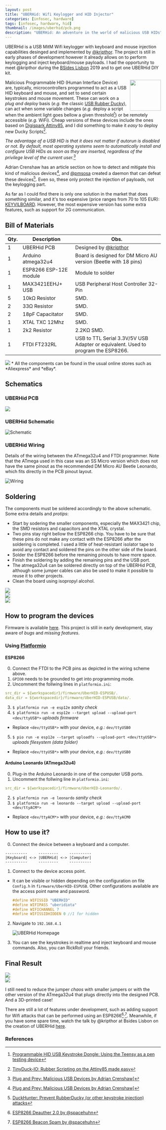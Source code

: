 ```yaml
---
layout: post
title: "UBERHid: Wifi Keylogger and HID Injector"
categories: [infosec, hardware]
tags: [infosec, hardware, hid]
thumbnail: /images/uberhid/pcb.png
description: "UBERHid: An adventure in the world of malicious USB HIDs"
---
```


UBERHid is a USB MitM Wifi keylogger with keyboard and mouse injection capabilities desinged and implemented by [@kripthor](https://twitter.com/kripthor). The project is still in early phases of development however it already allows on to perform keylogging and inject keyboard/mouse payloads. I had the opportunity to meet @kripthor during the [BSides Lisbon](https://bsideslisbon.org/) 2019 and to get one UBERHid DIY kit. 

<!--more-->

<img src="/images/uberhid/logo-small.png" style="width:100px; padding-left:8px" align="right">

Malicious Programmable HID (Human Interface Device) are, typically, microcontrollers programmed to act as a USB HID keyboard and mouse, and set to send certain keystrokes and mouse movement. These can work on a _plug and deploy_ basis (_e.g._ the classic [USB Rubber Ducky](https://shop.hak5.org/products/usb-rubber-ducky-deluxe)), can act when some variable changes (_e.g._ deploy a script when the ambient light goes bellow a given threshold[^5]) or be remotely accessible (_e.g._ WiFi). Cheap versions of these devices include the ones based on [Digispark Attiny85](https://hackaday.com/2018/09/17/diy-rubber-ducky-is-as-cheap-as-its-namesake/), and I did something to make it *easy* to deploy new Ducky Scripts[^6].

_The advantage of a USB HID is that it does not matter if autorun is disabled or not. By default, most operating systems seem to automatically install and configure USB HIDs as soon as they are inserted, regardless of the privilege level of the current user._[^1]

Adrian Crenshaw has an article section on how to detect and mitigate this kind of malicious devices[^1], and [@pmsosa](https://github.com/pmsosa) created a daemon that can defeat these devices[^4]. Even so, these only protect the injection of payloads, not the keylogging part.

As far as I could find there is only one solution in the market that does something similar, and it's too expensive (price ranges from 70 to 105 EUR): [KEYVILBOARD](https://keyvilboard.nl/en/). However, the most expensive version has some extra features, such as support for 2G communication.

## Bill of Materials

| Qty. | Description | Obs. |
|------|------------------------|-----------------------------------------------------------------|
| 1 | UBERHid PCB | Designed by [@kripthor](https://github.com/kripthor/UberHid/) |
| 1 | Arduino atmega32u4 | Board is designed for DM Micro AU version (Beetle with 18 pins) |
| 1 | ESP8266 ESP-12E module | Module to solder |
| 1 | MAX3421EEHJ+ USB | USB Peripheral Host Controller 32-Pin |
| 5 | 10kΩ Resistor | SMD. |
| 2 | 33Ω Resistor | SMD. |
| 2 | 18pF Capacitator | SMD. |
| 1 | XTAL TXC 12Mhz | SMD. |
| 1 | 2k2 Resistor | 2.2KΩ SMD. |
| 1 | FTDI FT232RL | USB to TTL Serial 3.3V/5V USB Adapter or equivalent. Used to program the ESP8266. |

<img src="/images/uberhid/parts.jpg" style="max-width:400px;">
* All the components can be found in the usual online stores such as *Aliexpress* and *eBay*.

## Schematics

### UBERHid PCB

<img src="/images/uberhid/pcb.png" style="max-width:400px;">

### UBERHid Schematic

![Schematic](/images/uberhid/uberhid-schematic.png)

### UBERHid Wiring 

Details of the wiring between the ATmega32u4 and FTDI programmer. Note that the ATmega used in this case was an SS Micro version which does not have the same pinout as the recommended DM Micro AU Beetle Leonardo, which fits directly in the PCB pinout layout.

![Wiring](/images/uberhid/wiring.png)

## Soldering

The components must be soldered accordingly to the above schematic. Some extra details and _protips_:

- Start by sodering the smaller components, especially the MAX3421 chip, the SMD resistors and capacitors and the XTAL crystal.
- Two pins stay right bellow the ESP8266 chip. You have to be sure that these pins do not make any contact with the ESP8266 after the soldering is completed. I used a little of heat-resistant isolator tape to avoid any contact and soldered the pins on the other side of the board.
- Solder the ESP8266 before the remaining pinouts to have more space. 
- Finish the soldering by adding the remaining pins and the USB port.
- The atmega32u4 can be soldered directly on top of the UBERHid PCB, although some jumper cables can also be used to make it possible to reuse it to other projects.
- Clean the board using isopropyl alcohol.

<div class="imgsdiv">
    <div class="row">
        <div class="column">
            <img src="/images/uberhid/front.jpg">
        </div>
        <div class="column">
            <img src="/images/uberhid/back.jpg">
        </div>
        <div class="column">
            <img src="/images/uberhid/devices.jpg">
        </div>
    </div>
</div>


## How to program the devices

Firmware is available [here](https://github.com/kripthor/UberHid). This project is still in early development, stay aware of *bugs* and *missing features*.

### Using [Platformio](https://platformio.org/)

#### ESP8266

0. Connect the FTDI to the PCB pins as depicted in the wiring scheme above.
1. ```GPIO0``` needs to be grounded to get into programming mode.
2. Uncomment the follwing lines in ```platformio.ini```:
```yaml
src_dir = ${workspacedir}/firmware/UberHID-ESPUSB/.
data_dir = ${workspacedir}/firmware/UberHID-ESPUSB/data/.
```
3. ```$ platformio run -e esp12e``` _sanity check_
4. ```$ platformio run -e esp12e --target upload --upload-port <dev/ttyUSB*>``` _uploads firmware_
 - Replace ```<dev/ttyUSB*>``` with your device, _e.g._: ```dev/ttyUSB0```
5. ```$ pio run -e esp12e --target uploadfs --upload-port <dev/ttyUSB*>``` _uploads filesystem (data folder)_
 - Replace ```<dev/ttyUSB*>``` with your device, _e.g._: ```dev/ttyUSB0```

#### Arduino Leonardo (ATmega32u4)

0. Plug-in the Arduino Leonardo in one of the computer USB ports.
1. Uncomment the follwing line in ```platformio.ini```:
```yaml
src_dir = ${workspacedir}/firmware/UberHID-Leonardo/.
```
2. ```$ platformio run -e leonardo``` _sanity check_
3. ```$ platformio run -e leonardo --target upload --upload-port <dev/ttyACM*>```
 - Replace ```<dev/ttyACM*>``` with your device, _e.g._: ```dev/ttyACM0```


## How to use it?

0. Connect the device between a keyboard and a computer. 
 ```
 ----------     ---------     ----------
 |Keyboard| <-> |UBERHid| <-> |Computer|
 ----------     ---------     ----------
 ```
1. Connect to the device access point.
 - It can be visible or hidden depending on the configuration on file ```Config.h``` in ```firmware/UberHID-ESPUSB```. Other configurations available are the access point name and password.

    ```c
    #define WIFISSID "UBERHID"
    #define WIFIPASS "uberidiota"
    #define WIFICHANNEL 7
    #define WIFISSIDHIDDEN 0 //1 for hidden
    ``` 
2. Navigate to ```192.168.4.1```

    ![UBERHid Homepage](/images/uberhid/page-full.png)

3. You can see the keystrokes in realtime and inject keyboard and mouse commands. Also, you can RickRoll your friends.

## Final Result

<div class="imgsdiv">
    <div class="row">
        <div class="column">
            <img src="/images/uberhid/wiring.jpg">
        </div>
        <div class="column">
            <img src="/images/uberhid/voltage.jpg">
        </div>
    </div>
</div>

I still need to reduce the jumper _chaos_ with smaller jumpers or with the other version of the ATmega32u4 that plugs directly into the designed PCB. And a 3D-printed case!

There are still a lot of features under development, such as adding support for Wifi attacks that can be performed using an ESP8266[^2]<sup>,</sup>[^3]. Meanwhile, if you have some spare time, watch the talk by @kripthor at Bsides Lisbon on the creation of UBERHid [here](https://www.youtube.com/watch?v=YB7gelDgJL8).

### References

[^1]: [Plug and Prey: Malicious USB Devices by Adrian Crenshaw](http://www.irongeek.com/i.php?page=security/plug-and-prey-malicious-usb-devices)]
[^2]: [ESP8266 Deauther 2.0 by @spacehuhn](https://github.com/spacehuhn/esp8266_deauther)
[^3]: [ESP8266 Beacon Spam by @spacehuhn](https://github.com/spacehuhn/esp8266_beaconSpam)
[^4]: [DuckHunter: Prevent RubberDucky (or other keystroke injection) attacks](https://github.com/pmsosa/duckhunt)
[^5]: [Programmable HID USB Keystroke Dongle: Using the Teensy as a pen testing device](http://www.irongeek.com/i.php?page=security/programmable-hid-usb-keystroke-dongle)
[^6]: [TinyDuck-IO: Rubber Scripting on the Attiny85 made easy](https://github.com/jpdias/tinyduck-io)